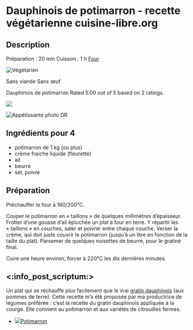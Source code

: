 # Dauphinois de potimarron - recette végétarienne cuisine-libre.org

## Description

Préparation : 20 min Cuisson : 1 h [Four](https://www.cuisine-libre.org/four)

![Végétarien](https://www.cuisine-libre.org/local/cache-vignettes/L40xH40/moton18-9d595.png?1644794211 "Végétarien")

Sans viande Sans œuf

Dauphinois de potimarron Rated 5.00 out of 5 based on 2 ratings.

![](https://www.cuisine-libre.org/local/cache-gd2/6d/60311ebc0c8cb1dfbbe3e5cf92e9fd.jpg?1675005547)

![Appétissante photo DR](https://www.cuisine-libre.org/local/cache-gd2/c6/f3d3dd24ed5a690a2e6ad481f8a95c.jpg?1675005547)

## Ingrédients pour 4

- potimarron de 1 kg (ou plus)
- crème fraiche liquide (fleurette)
- ail
- beurre
- sel, poivre

## Préparation

Préchauffer le four à 180/200°C.

Couper le potimarron en « taillons » de quelques millimètres d’épaisseur.  
Frotter d’une gousse d’ail épluchée un plat à four en terre. Y répartir les « taillons » en couches, saler et poivrer entre chaque couche. Verser la crème, qui doit juste couvrir le potimarron (jusqu’à un litre en fonction de la taille du plat). Parsemer de quelques noisettes de beurre, pour le gratiné final.

Cuire une heure environ, forcer à 220°C les dix dernières minutes.

## <:info_post_scriptum:>

Un plat qui se réchauffe plus facilement que le vrai [gratin dauphinois](https://www.cuisine-libre.org/gratin-dauphinois) (aux pommes de terre). Cette recette m’a été proposée par ma productrice de légumes préférée : c’est la recette du gratin dauphinois appliquée à la courge. Elle convient au potimarron et aux variétés de citrouilles fermes.

- [![](https://www.cuisine-libre.org/local/cache-gd2/13/f50d96b2f12916e2df6b65f1bd381c.jpg?1644794690)Potimarron](https://www.cuisine-libre.org/potimarron)
